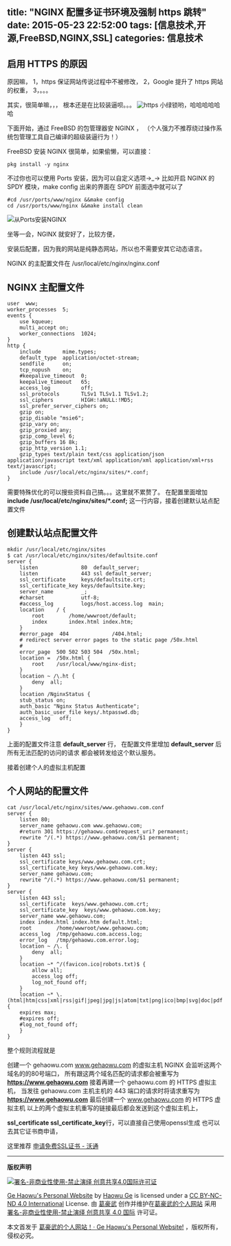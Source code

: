 title: "NGINX 配置多证书环境及强制 https 跳转"
date: 2015-05-23 22:52:00
tags: [信息技术,开源,FreeBSD,NGINX,SSL]
categories: 信息技术
---
## 启用 HTTPS 的原因

原因嘛，
1，https 保证网站传说过程中不被修改，
2，Google 提升了 https 网站的权重，
3，。。。

其实，很简单嘛，，，
根本还是在比较装逼呗。。。
![https](//dn-nimages.qbox.me/2015/05/https.png)
小绿锁哟，哈哈哈哈哈哈


下面开始，通过 FreeBSD 的包管理器安 NGINX ，
（个人强力不推荐绕过操作系统包管理工具自己编译的超级装逼行为！）


FreeBSD 安装 NGINX 很简单，如果偷懒，可以直接：
<!-- more -->
```
pkg install -y nginx
```
不过你也可以使用 Ports 安装，因为可以自定义选项→_→
比如开启 NGINX 的 SPDY 模块，make config 出来的界面在 SPDY 前面选中就可以了
```
#cd /usr/ports/www/nginx &&make config
cd /usr/ports/www/nginx &&make install clean
```

![从Ports安装NGINX](//dn-nimages.qbox.me/2015/05/ports.nginx.png)

坐等一会，NGINX 就安好了，比较方便，

安装后配置，因为我的网站是纯静态网站，所以也不需要安其它动态语言。

NGINX 的主配置文件在 /usr/local/etc/nginx/nginx.conf

## NGINX 主配置文件
```
user  www;
worker_processes  5;
events {
    use kqueue;
    multi_accept on;
    worker_connections  1024;
}
http {
    include       mime.types;
    default_type  application/octet-stream;
    sendfile      on;
    tcp_nopush    on;
    #keepalive_timeout  0;
    keepalive_timeout   65;
    access_log          off;
    ssl_protocols       TLSv1 TLSv1.1 TLSv1.2;
    ssl_ciphers         HIGH:!aNULL:!MD5;
    ssl_prefer_server_ciphers on;
    gzip on;
    gzip_disable "msie6";
    gzip_vary on;
    gzip_proxied any;
    gzip_comp_level 6;
    gzip_buffers 16 8k;
    gzip_http_version 1.1;
    gzip_types text/plain text/css application/json application/javascript text/xml application/xml application/xml+rss text/javascript;
    include /usr/local/etc/nginx/sites/*.conf;
}
```
需要特殊优化的可以搜些资料自己搞。。。这里就不累赘了。
在配置里面增加
**include /usr/local/etc/nginx/sites/*.conf;**
这一行内容，接着创建默认站点配置文件


## 创建默认站点配置文件
```
mkdir /usr/local/etc/nginx/sites
$ cat /usr/local/etc/nginx/sites/defaultsite.conf
server {
    listen              80  default_server;
    listen              443 ssl default_server;
    ssl_certificate     keys/defaultsite.crt;
    ssl_certificate_key keys/defaultsite.key;
    server_name         _;
    #charset            utf-8;
    #access_log         logs/host.access.log  main;
    location    / {
        root        /home/wwwroot/default;
        index       index.html index.htm;
    }
    #error_page  404              /404.html;
    # redirect server error pages to the static page /50x.html
    #
    error_page  500 502 503 504  /50x.html;
    location =  /50x.html {
        root    /usr/local/www/nginx-dist;
    }
    location ~ /\.ht {
        deny  all;
    }
    location /NginxStatus {
    stub_status on;
    auth_basic "Nginx Status Authenticate";
    auth_basic_user_file keys/.htpasswd.db;
    access_log   off;
    }
}
```
上面的配置文件注意 **default_server** 行，
在配置文件里增加 **default_server** 后所有无法匹配的访问的请求
都会被转发给这个默认服务。

接着创建个人的虚拟主机配置



## 个人网站的配置文件
```
cat /usr/local/etc/nginx/sites/www.gehaowu.com.conf
server {
    listen 80;
    server_name gehaowu.com www.gehaowu.com;
    #return 301 https://gehaowu.com$request_uri? permanent;
    rewrite ^/(.*) https://www.gehaowu.com/$1 permanent;
}
server {
    listen 443 ssl;
    ssl_certificate keys/www.gehaowu.com.crt;
    ssl_certificate_key keys/www.gehaowu.com.key;
    server_name gehaowu.com;
    rewrite ^/(.*) https://www.gehaowu.com/$1 permanent;
}
server {
    listen 443 ssl;
    ssl_certificate  keys/www.gehaowu.com.crt;
    ssl_certificate_key  keys/www.gehaowu.com.key;
    server_name www.gehaowu.com;
    index index.html index.htm default.html;
    root        /home/wwwroot/www.gehaowu.com;
    access_log  /tmp/gehaowu.com.access.log;
    error_log   /tmp/gehaowu.com.error.log;
    location ~ /\. {
        deny  all;
    }
    location ~* ^/(favicon.ico|robots.txt)$ {
        allow all;
        access_log off;
        log_not_found off;
    }
    location ~* \.(html|htm|css|xml|rss|gif|jpeg|jpg|js|atom|txt|png|ico|bmp|svg|doc|pdf|xhtml|mp3|ogg|mp4|mpeg|webm|)$ {
    expires max;
    #expires off;
    #log_not_found off;
    }
}
```

整个规则流程就是


创建一个 gehaowu.com www.gehaowu.com 的虚拟主机
NGINX 会监听这两个域名的的80号端口，
所有跟这两个域名匹配的请求都会被重写为
**https://www.gehaowu.com**
接着再建一个 gehaowu.com 的 HTTPS 虚拟主机，
当发往 gehaowu.com 主机主机的 443 端口的请求时将请求重写为
**https://www.gehaowu.com**
最后创建一个 www.gehaowu.com 的 HTTPS 虚拟主机
以上的两个虚拟主机重写的链接最后都会发送到这个虚拟主机上，

**ssl_certificate ssl_certificate_key**行，可以直接自己使用openssl生成
也可以去其它证书商申请，

这里推荐 [申请免费SSL证书 - 沃通](https://buy.wosign.com/free/FreeSSL.html)


--------------------
**版权声明**

<a href="https://creativecommons.org/licenses/by-nc-nd/4.0/deed.zh"><img src="//dn-nimages.qbox.me/other/CC-BY-SA-ND.png" alt="署名-非商业性使用-禁止演绎 创意共享4.0国际许可证" /></a>

[Ge Haowu's Personal Website](//www.gehaowu.com/) by [Haowu Ge](//www.gehaowu.com/aboutme/) is licensed under a [CC BY-NC-ND 4.0 International](https://creativecommons.org/licenses/by-nc-nd/4.0/deed.zh) License.
由 [葛豪武](//www.gehaowu.com/aboutme/) 创作并维护在[葛豪武的个人网站](//www.gehaowu.com/) 采用 [署名-非商业性使用-禁止演绎 创意共享 4.0 国际](https://creativecommons.org/licenses/by-nc-nd/4.0/deed.zh) 许可证。


本文首发于 [葛豪武的个人网站！· Ge Haowu's Personal Website!](//www.gehaowu.com/) ，版权所有，侵权必究。
